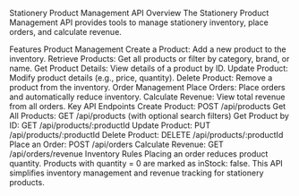 Stationery Product Management API 
Overview
The Stationery Product Management API provides tools to manage stationery inventory, place orders, and calculate revenue.

Features
Product Management
Create a Product: Add a new product to the inventory.
Retrieve Products: Get all products or filter by category, brand, or name.
Get Product Details: View details of a product by ID.
Update Product: Modify product details (e.g., price, quantity).
Delete Product: Remove a product from the inventory.
Order Management
Place Orders: Place orders and automatically reduce inventory.
Calculate Revenue: View total revenue from all orders.
Key API Endpoints
Create Product: POST /api/products
Get All Products: GET /api/products (with optional search filters)
Get Product by ID: GET /api/products/:productId
Update Product: PUT /api/products/:productId
Delete Product: DELETE /api/products/:productId
Place an Order: POST /api/orders
Calculate Revenue: GET /api/orders/revenue
Inventory Rules
Placing an order reduces product quantity.
Products with quantity = 0 are marked as inStock: false.
This API simplifies inventory management and revenue tracking for stationery products.